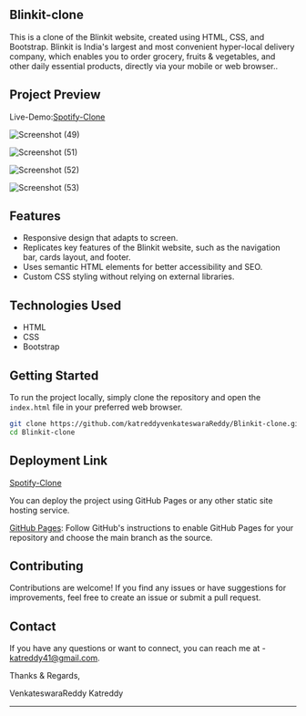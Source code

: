 ## Blinkit-clone

This is a clone of the Blinkit website, created using HTML, CSS, and Bootstrap. Blinkit is India's largest and most convenient hyper-local delivery company, which enables you to order grocery, fruits & vegetables, and other daily essential products, directly via your mobile or web browser..

## Project Preview
Live-Demo:[Spotify-Clone](https://katreddyvenkateswarareddy.github.io/Blinkit-clone/)

![Screenshot (49)](https://github.com/katreddyvenkateswaraReddy/Blinkit-clone/assets/63310358/26cacaeb-5013-466c-95c2-3efcd3438a02)

![Screenshot (51)](https://github.com/katreddyvenkateswaraReddy/Blinkit-clone/assets/63310358/0452ba0a-0d4b-4709-984d-e92a86d70a6f)

![Screenshot (52)](https://github.com/katreddyvenkateswaraReddy/Blinkit-clone/assets/63310358/3fa8c4f6-341e-4d05-b413-571d5694178e)

![Screenshot (53)](https://github.com/katreddyvenkateswaraReddy/Blinkit-clone/assets/63310358/d998835d-d7a9-4cc9-ab2e-f3597671a9cf)


## Features

- Responsive design that adapts to screen.
- Replicates key features of the Blinkit website, such as the navigation bar, cards layout, and footer.
- Uses semantic HTML elements for better accessibility and SEO.
- Custom CSS styling without relying on external libraries.

## Technologies Used

- HTML
- CSS
- Bootstrap

## Getting Started

To run the project locally, simply clone the repository and open the `index.html` file in your preferred web browser.

```bash
git clone https://github.com/katreddyvenkateswaraReddy/Blinkit-clone.git
cd Blinkit-clone
```

## Deployment Link

[Spotify-Clone](https://katreddyvenkateswarareddy.github.io/Blinkit-clone/)

You can deploy the project using GitHub Pages or any other static site hosting service.

[GitHub Pages](https://pages.github.com/): Follow GitHub's instructions to enable GitHub Pages for your repository and choose the main branch as the source.

## Contributing

Contributions are welcome! If you find any issues or have suggestions for improvements, feel free to create an issue or submit a pull request.


## Contact

If you have any questions or want to connect, you can reach me at - katreddy41@gmail.com.

Thanks & Regards,

VenkateswaraReddy Katreddy

---
